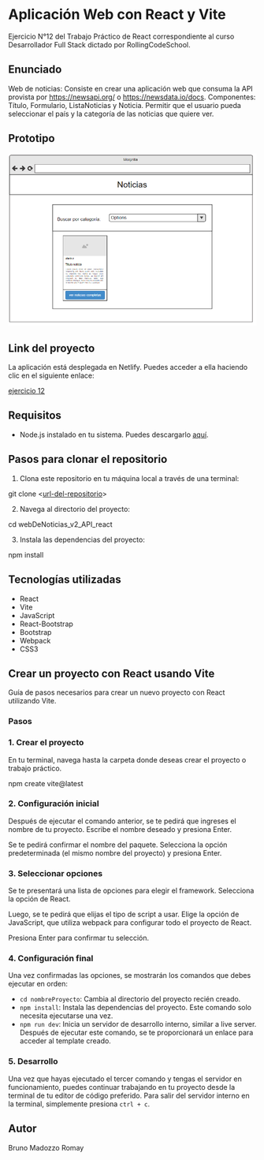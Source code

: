 # Aplicación Web con React y Vite

Ejercicio N°12 del Trabajo Práctico de React correspondiente al curso Desarrollador Full Stack dictado por RollingCodeSchool.

## Enunciado

Web de noticias: Consiste en crear una aplicación web que consuma la API provista por
https://newsapi.org/ o https://newsdata.io/docs.
Componentes: Título, Formulario, ListaNoticias y Noticia. Permitir que el usuario pueda seleccionar el país y la categoría de las noticias que quiere ver.

## Prototipo 

<img src="./prototipo.png">

## Link del proyecto

La aplicación está desplegada en Netlify. Puedes acceder a ella haciendo clic en el siguiente enlace:

[ejercicio 12](https://ejercicio12-bmr.netlify.app)

## Requisitos

- Node.js instalado en tu sistema. Puedes descargarlo [aquí](https://nodejs.org/).

## Pasos para clonar el repositorio

1. Clona este repositorio en tu máquina local a través de una terminal:

  git clone <[url-del-repositorio](https://github.com/brunomry/webDeNoticias_v2_API_react.git)>

2. Navega al directorio del proyecto:

  cd webDeNoticias_v2_API_react

3. Instala las dependencias del proyecto:

  npm install

## Tecnologías utilizadas

- React
- Vite
- JavaScript
- React-Bootstrap
- Bootstrap
- Webpack
- CSS3

## Crear un proyecto con React usando Vite

Guía de pasos necesarios para crear un nuevo proyecto con React utilizando Vite.

### Pasos

### 1. Crear el proyecto

En tu terminal, navega hasta la carpeta donde deseas crear el proyecto o trabajo práctico.

npm create vite@latest

### 2. Configuración inicial

Después de ejecutar el comando anterior, se te pedirá que ingreses el nombre de tu proyecto. Escribe el nombre deseado y presiona Enter.

Se te pedirá confirmar el nombre del paquete. Selecciona la opción predeterminada (el mismo nombre del proyecto) y presiona Enter.

### 3. Seleccionar opciones

Se te presentará una lista de opciones para elegir el framework. Selecciona la opción de React.

Luego, se te pedirá que elijas el tipo de script a usar. Elige la opción de JavaScript, que utiliza webpack para configurar todo el proyecto de React.

Presiona Enter para confirmar tu selección.

### 4. Configuración final

Una vez confirmadas las opciones, se mostrarán los comandos que debes ejecutar en orden:

- `cd nombreProyecto`: Cambia al directorio del proyecto recién creado.
- `npm install`: Instala las dependencias del proyecto. Este comando solo necesita ejecutarse una vez.
- `npm run dev`: Inicia un servidor de desarrollo interno, similar a live server. Después de ejecutar este comando, se te proporcionará un enlace para acceder al template creado.

### 5. Desarrollo

Una vez que hayas ejecutado el tercer comando y tengas el servidor en funcionamiento, puedes continuar trabajando en tu proyecto desde la terminal de tu editor de código preferido. Para salir del servidor interno en la terminal, simplemente presiona `ctrl + c`.

## Autor

Bruno Madozzo Romay
